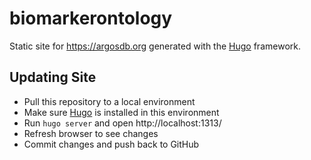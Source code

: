 # biomarkerontology

Static site for https://argosdb.org generated with the [Hugo](https://gohugo.io/) framework.

## Updating Site
- Pull this repository to a local environment
- Make sure [Hugo](https://gohugo.io/getting-started/quick-start/) is installed in this environment
- Run `hugo server` and open http://localhost:1313/
- Refresh browser to see changes
- Commit changes and push back to GitHub
